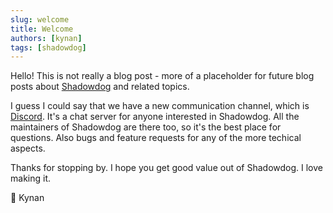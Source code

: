 ```yaml
---
slug: welcome
title: Welcome
authors: [kynan]
tags: [shadowdog]
---
```


Hello! This is not really a blog post - more of a placeholder for future blog posts about [Shadowdog](https://shadowdog.world) and related topics.

I guess I could say that we have a new communication channel, which is [Discord](https://discord.gg/EzDTZUQq8T). It's a chat server for anyone interested in Shadowdog. All the maintainers of Shadowdog are there too, so it's the best place for questions. Also bugs and feature requests for any of the more techical aspects.

Thanks for stopping by. I hope you get good value out of Shadowdog. I love making it.

👋 Kynan
